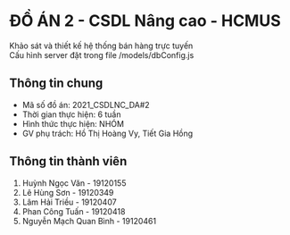 # ĐỒ ÁN 2 - CSDL Nâng cao - HCMUS
Khảo sát và thiết kế hệ thống bán hàng trực tuyến<br>
Cấu hình server đặt trong file /models/dbConfig.js

## Thông tin chung
* Mã số đồ án: 2021_CSDLNC_DA#2
* Thời gian thực hiện: 6 tuần
* Hình thức thực hiện: NHÓM
* GV phụ trách: Hồ Thị Hoàng Vy, Tiết Gia Hồng

## Thông tin thành viên
1. Huỳnh Ngọc Văn - 19120155
2. Lê Hùng Sơn - 19120349
3. Lâm Hải Triều - 19120407
4. Phan Công Tuấn - 19120418
5. Nguyễn Mạch Quan Bình - 19120461
